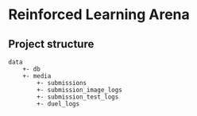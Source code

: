 # Reinforced Learning Arena

## Project structure

```
data
    +- db
    +- media
        +- submissions
        +- submission_image_logs
        +- submission_test_logs
        +- duel_logs
```